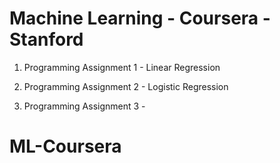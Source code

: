 # Machine Learning - Coursera - Stanford

1. Programming Assignment 1 - Linear Regression

2. Programming Assignment 2 - Logistic Regression

3. Programming Assignment 3 - 
# ML-Coursera
